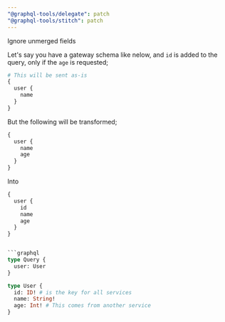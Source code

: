 ```yaml
---
"@graphql-tools/delegate": patch
"@graphql-tools/stitch": patch
---
```


Ignore unmerged fields

Let's say you have a gateway schema like nelow, and `id` is added to the query, only if the `age` is requested;

```graphql
# This will be sent as-is
{
  user {
    name
  }
}
```

But the following will be transformed;
```graphql
{
  user {
    name
    age
  }
}
```
Into
```graphql
{
  user {
    id
    name
    age
  }
}


```graphql
type Query {
  user: User
}

type User {
  id: ID! # is the key for all services
  name: String!
  age: Int! # This comes from another service
}
```
